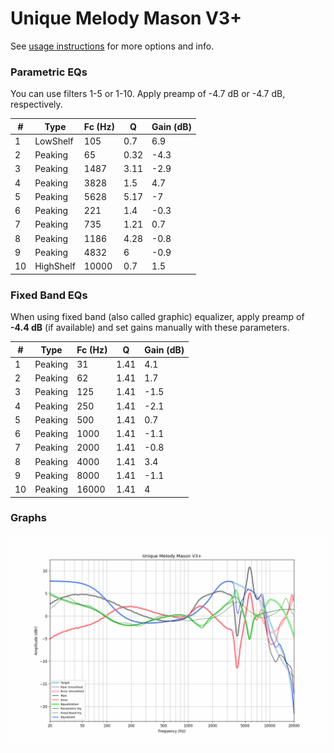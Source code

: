 # Unique Melody Mason V3+
See [usage instructions](https://github.com/jaakkopasanen/AutoEq#usage) for more options and info.

### Parametric EQs
You can use filters 1-5 or 1-10. Apply preamp of -4.7 dB or -4.7 dB, respectively.

|   # | Type      |   Fc (Hz) |    Q |   Gain (dB) |
|-----|-----------|-----------|------|-------------|
|   1 | LowShelf  |       105 | 0.7  |         6.9 |
|   2 | Peaking   |        65 | 0.32 |        -4.3 |
|   3 | Peaking   |      1487 | 3.11 |        -2.9 |
|   4 | Peaking   |      3828 | 1.5  |         4.7 |
|   5 | Peaking   |      5628 | 5.17 |        -7   |
|   6 | Peaking   |       221 | 1.4  |        -0.3 |
|   7 | Peaking   |       735 | 1.21 |         0.7 |
|   8 | Peaking   |      1186 | 4.28 |        -0.8 |
|   9 | Peaking   |      4832 | 6    |        -0.9 |
|  10 | HighShelf |     10000 | 0.7  |         1.5 |

### Fixed Band EQs
When using fixed band (also called graphic) equalizer, apply preamp of **-4.4 dB** (if available) and set gains manually with these parameters.

|   # | Type    |   Fc (Hz) |    Q |   Gain (dB) |
|-----|---------|-----------|------|-------------|
|   1 | Peaking |        31 | 1.41 |         4.1 |
|   2 | Peaking |        62 | 1.41 |         1.7 |
|   3 | Peaking |       125 | 1.41 |        -1.5 |
|   4 | Peaking |       250 | 1.41 |        -2.1 |
|   5 | Peaking |       500 | 1.41 |         0.7 |
|   6 | Peaking |      1000 | 1.41 |        -1.1 |
|   7 | Peaking |      2000 | 1.41 |        -0.8 |
|   8 | Peaking |      4000 | 1.41 |         3.4 |
|   9 | Peaking |      8000 | 1.41 |        -1.1 |
|  10 | Peaking |     16000 | 1.41 |         4   |

### Graphs
![](./Unique%20Melody%20Mason%20V3+.png)
